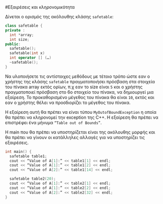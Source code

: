 #Εξαιρέσεις και κληρονομικότητα

Δίνεται ο ορισμός της ακόλουθης κλάσης `safetable`:
```cpp
class safetable {
private :
  int *array;
  int size;
public:
  safetable();
  safetable(int x)
  int operator [] (…)
  ~safetable();
}
```

Να υλοποιήσετε τις αντίστοιχες μεθόδους με τέτοιο τρόπο ώστε εαν ο χρήστης της κλάσης `safetable` πραγματοποιήσει πρόσβαση στα στοιχεία του πίνακα array εκτός ορίων, π.χ εαν το size είναι `5` και ο χρήστης πραγματοποιεί πρόσβαση στο 6ο στοιχείο του πίνακα, να δημιουργεί μια εξαίρεση. Το προκαθορισμένο μέγεθος του πίνακα θα είναι `10`, εκτός και εαν ο χρήστης θέλει να προσδιορίζει το μέγεθος του πίνακα.

Η εξαίρεση αυτή θα πρέπει να είναι τύπου `MyOutofBoundException` η οποία θα πρέπει να κληρονομεί την exception της C++. H εξαίρεση θα πρέπει να επιστρέφει ένα μήνυμα `“Table out of Bounds”`.

H main που θα πρέπει να υποστηρίζεται είναι της ακόλουθης μορφής και θα πρέπει να γίνουν οι κατάλληλες αλλαγές για να υποστηρίζει τις εξαιρέσεις.
```cpp
int main() {
  safetable table1;
  cout << “Value of A[1]:” << table1[1] << endl;
  cout << “Value of A[1]:” << table1[2] << endl;
  cout << “Value of A[2]:” << table1[14] << endl;

  safetable table2(20);
  cout << “Value of A[1]:” << table2[1] << endl;
  cout << “Value of A[1]:” << table2[2] << endl;
  cout << “Value of A[2]:” << table2[32] << endl;
}
```
